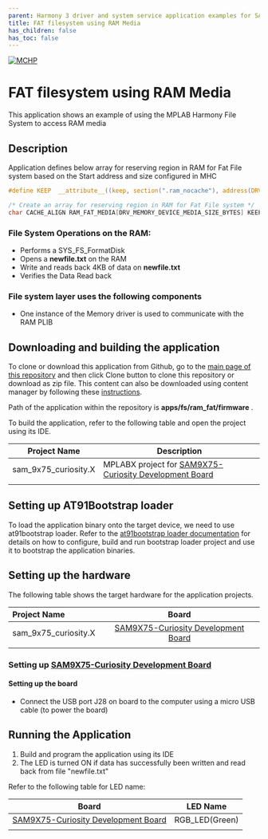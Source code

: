 ```yaml
---
parent: Harmony 3 driver and system service application examples for SAM9X7 family
title: FAT filesystem using RAM Media 
has_children: false
has_toc: false
---
```


[![MCHP](https://www.microchip.com/ResourcePackages/Microchip/assets/dist/images/logo.png)](https://www.microchip.com)

# FAT filesystem using RAM Media

This application shows an example of using the MPLAB Harmony File System to access RAM media

## Description

Application defines below array for reserving region in RAM for Fat File system based on the Start address and size configured in MHC

```c
#define KEEP  __attribute__((keep, section(".ram_nocache"), address(DRV_MEMORY_DEVICE_START_ADDRESS)))

/* Create an array for reserving region in RAM for Fat File system */
char CACHE_ALIGN RAM_FAT_MEDIA[DRV_MEMORY_DEVICE_MEDIA_SIZE_BYTES] KEEP;
```

### File System Operations on the RAM:

- Performs a SYS_FS_FormatDisk
- Opens a **newfile.txt** on the RAM
- Write and reads back 4KB of data on **newfile.txt**
- Verifies the Data Read back

### File system layer uses the following components

- One instance of the Memory driver is used to communicate with the RAM PLIB

## Downloading and building the application

To clone or download this application from Github, go to the [main page of this repository](https://github.com/Microchip-MPLAB-Harmony/core_apps_sam_9x7) and then click Clone button to clone this repository or download as zip file.
This content can also be downloaded using content manager by following these [instructions](https://github.com/Microchip-MPLAB-Harmony/contentmanager/wiki).

Path of the application within the repository is **apps/fs/ram_fat/firmware** .

To build the application, refer to the following table and open the project using its IDE.

| Project Name      | Description                                    |
| ----------------- | ---------------------------------------------- |
| sam_9x75_curiosity.X | MPLABX project for [SAM9X75-Curiosity Development Board]() |
|||

## Setting up AT91Bootstrap loader

To load the application binary onto the target device, we need to use at91bootstrap loader. Refer to the [at91bootstrap loader documentation](../../docs/readme_bootstrap.md) for details on how to configure, build and run bootstrap loader project and use it to bootstrap the application binaries.

## Setting up the hardware

The following table shows the target hardware for the application projects.

| Project Name| Board|
|:---------|:---------:|
| sam_9x75_curiosity.X | [SAM9X75-Curiosity Development Board]() |
|||

### Setting up [SAM9X75-Curiosity Development Board]()

#### Setting up the board

- Connect the USB port J28 on board to the computer using a micro USB cable (to power the board)

## Running the Application

1. Build and program the application using its IDE
2. The LED is turned ON if data has successfully been written and read back from file "newfile.txt"

Refer to the following table for LED name:

| Board | LED Name |
| ----- | -------- |
|  [SAM9X75-Curiosity Development Board]()  | RGB_LED(Green) |
|||